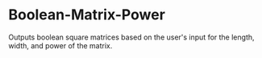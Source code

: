 # Boolean-Matrix-Power

Outputs boolean square matrices based on the user's input for the length, width, and power of the matrix.
